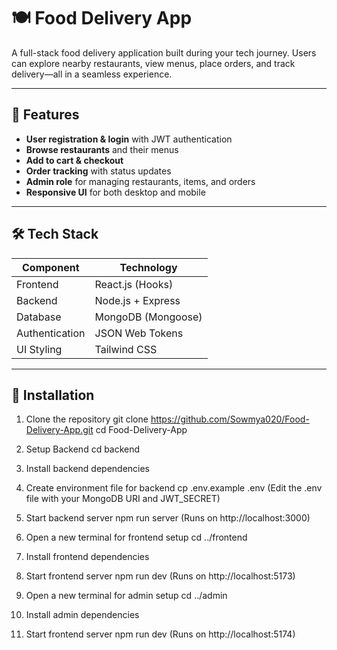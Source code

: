 # 🍽️ Food Delivery App

A full-stack food delivery application built during your tech journey. Users can explore nearby restaurants, view menus, place orders, and track delivery—all in a seamless experience.

---

## 🚀 Features

- **User registration & login** with JWT authentication  
- **Browse restaurants** and their menus
- **Add to cart & checkout**
- **Order tracking** with status updates
- **Admin role** for managing restaurants, items, and orders
- **Responsive UI** for both desktop and mobile

---

## 🛠️ Tech Stack

| Component     | Technology         |
|---------------|--------------------|
| Frontend      | React.js (Hooks)   |
| Backend       | Node.js + Express  |
| Database      | MongoDB (Mongoose) |
| Authentication| JSON Web Tokens    |
| UI Styling    | Tailwind CSS       |

---

## 🔧 Installation

1. Clone the repository
git clone https://github.com/Sowmya020/Food-Delivery-App.git
cd Food-Delivery-App

2. Setup Backend
cd backend

3. Install backend dependencies

4. Create environment file for backend
cp .env.example .env
(Edit the .env file with your MongoDB URI and JWT_SECRET)

5. Start backend server
npm run server
(Runs on http://localhost:3000)

6. Open a new terminal for frontend setup
cd ../frontend

7. Install frontend dependencies

8. Start frontend server
npm run dev
(Runs on http://localhost:5173)

9. Open a new terminal for admin setup
cd ../admin

10. Install admin dependencies

11. Start frontend server
npm run dev
(Runs on http://localhost:5174)
